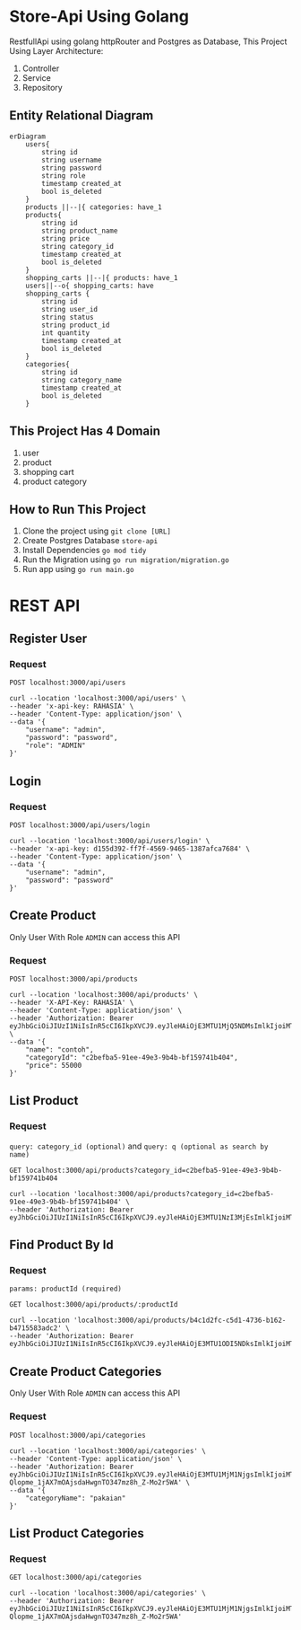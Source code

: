 # Store-Api Using Golang
RestfullApi using golang httpRouter and Postgres as Database, This Project Using Layer Architecture:
1. Controller
2. Service
3. Repository

## Entity Relational Diagram
```mermaid
erDiagram
    users{
        string id
        string username
        string password
        string role
        timestamp created_at
        bool is_deleted
    }
    products ||--|{ categories: have_1
    products{
        string id
        string product_name
        string price
        string category_id
        timestamp created_at
        bool is_deleted
    }
    shopping_carts ||--|{ products: have_1
    users||--o{ shopping_carts: have
    shopping_carts {
        string id
        string user_id
        string status
        string product_id
        int quantity
        timestamp created_at
        bool is_deleted
    }
    categories{
        string id
        string category_name
        timestamp created_at
        bool is_deleted
    }
```
## This Project Has 4 Domain
1. user
2. product
3. shopping cart
4. product category

## How to Run This Project
1. Clone the project using `git clone [URL]` 
2. Create Postgres Database `store-api`
3. Install Dependencies `go mod tidy`
4. Run the Migration using `go run migration/migration.go`
5. Run app using `go run main.go`

# REST API

## Register User
### Request

`POST localhost:3000/api/users`

    curl --location 'localhost:3000/api/users' \
    --header 'x-api-key: RAHASIA' \
    --header 'Content-Type: application/json' \
    --data '{
        "username": "admin",
        "password": "password",
        "role": "ADMIN" 
    }'

## Login
### Request

`POST localhost:3000/api/users/login`

    curl --location 'localhost:3000/api/users/login' \
    --header 'x-api-key: d155d392-ff7f-4569-9465-1387afca7684' \
    --header 'Content-Type: application/json' \
    --data '{
        "username": "admin",
        "password": "password"
    }'

## Create Product
Only User With Role `ADMIN` can access this API
### Request

`POST localhost:3000/api/products`

    curl --location 'localhost:3000/api/products' \
    --header 'X-API-Key: RAHASIA' \
    --header 'Content-Type: application/json' \
    --header 'Authorization: Bearer eyJhbGciOiJIUzI1NiIsInR5cCI6IkpXVCJ9.eyJleHAiOjE3MTU1MjQ5NDMsImlkIjoiMTM2YzRmNDEtZmM5ZS00NWIyLWJhMGQtZTk0NjU0OTUwNjIwIiwicm9sZSI6IkFETUlOIiwidXNlcm5hbWUiOiJhZG1pbiJ9.z1yWvXrRPhSXbi5zwW4gqhn3bd7vai9a3vRJNYYyM0Q' \
    --data '{
        "name": "contoh",
        "categoryId": "c2befba5-91ee-49e3-9b4b-bf159741b404",
        "price": 55000
    }'

## List Product
### Request
`query: category_id (optional)` and `query: q (optional as search by name)`

`GET localhost:3000/api/products?category_id=c2befba5-91ee-49e3-9b4b-bf159741b404`

    curl --location 'localhost:3000/api/products?category_id=c2befba5-91ee-49e3-9b4b-bf159741b404' \
    --header 'Authorization: Bearer eyJhbGciOiJIUzI1NiIsInR5cCI6IkpXVCJ9.eyJleHAiOjE3MTU1NzI3MjEsImlkIjoiMTM2YzRmNDEtZmM5ZS00NWIyLWJhMGQtZTk0NjU0OTUwNjIwIiwicm9sZSI6IkFETUlOIiwidXNlcm5hbWUiOiJhZG1pbiJ9.uKj3146OBSAt1cBYAM5_Fg2OIZBOuK5f3Rnet8AyjGM'

## Find Product By Id
### Request
`params: productId (required)`

`GET localhost:3000/api/products/:productId`

    curl --location 'localhost:3000/api/products/b4c1d2fc-c5d1-4736-b162-b4715583adc2' \
    --header 'Authorization: Bearer eyJhbGciOiJIUzI1NiIsInR5cCI6IkpXVCJ9.eyJleHAiOjE3MTU1ODI5NDksImlkIjoiMTM2YzRmNDEtZmM5ZS00NWIyLWJhMGQtZTk0NjU0OTUwNjIwIiwicm9sZSI6IkFETUlOIiwidXNlcm5hbWUiOiJhZG1pbiJ9.ccoJSoG2jwtCXGuiVQQjdoNZ4O7kjPN23cvKPlp4dwQ'

## Create Product Categories
Only User With Role `ADMIN` can access this API
### Request

`POST localhost:3000/api/categories` 

    curl --location 'localhost:3000/api/categories' \
    --header 'Content-Type: application/json' \
    --header 'Authorization: Bearer eyJhbGciOiJIUzI1NiIsInR5cCI6IkpXVCJ9.eyJleHAiOjE3MTU1MjM1NjgsImlkIjoiMTM2YzRmNDEtZmM5ZS00NWIyLWJhMGQtZTk0NjU0OTUwNjIwIiwicm9sZSI6IkFETUlOIiwidXNlcm5hbWUiOiJhZG1pbiJ9.-Qlopme_1jAX7mOAjsdaHwgnTO347mz8h_Z-Mo2r5WA' \
    --data '{
        "categoryName": "pakaian"
    }'

## List Product Categories
### Request

`GET localhost:3000/api/categories`

    curl --location 'localhost:3000/api/categories' \
    --header 'Authorization: Bearer eyJhbGciOiJIUzI1NiIsInR5cCI6IkpXVCJ9.eyJleHAiOjE3MTU1MjM1NjgsImlkIjoiMTM2YzRmNDEtZmM5ZS00NWIyLWJhMGQtZTk0NjU0OTUwNjIwIiwicm9sZSI6IkFETUlOIiwidXNlcm5hbWUiOiJhZG1pbiJ9.-Qlopme_1jAX7mOAjsdaHwgnTO347mz8h_Z-Mo2r5WA'

